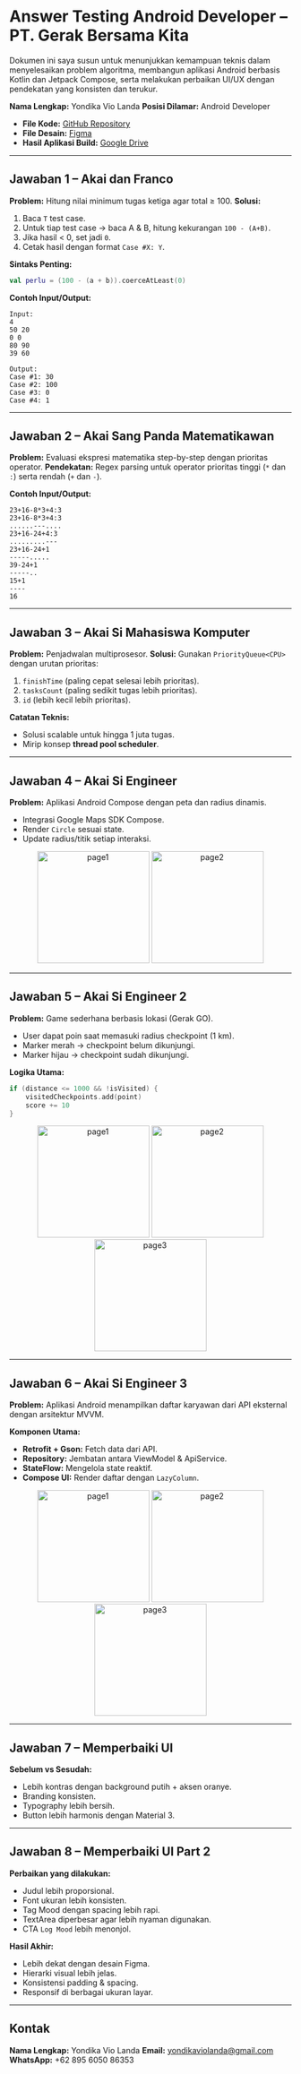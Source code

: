 # Answer Testing Android Developer – PT. Gerak Bersama Kita

Dokumen ini saya susun untuk menunjukkan kemampuan teknis dalam menyelesaikan problem algoritma, membangun aplikasi Android berbasis Kotlin dan Jetpack Compose, serta melakukan perbaikan UI/UX dengan pendekatan yang konsisten dan terukur.

**Nama Lengkap:** Yondika Vio Landa
**Posisi Dilamar:** Android Developer

- **File Kode:** [GitHub Repository](https://github.com/yondikavl/AD-Test-GERAK)
- **File Desain:** [Figma](https://www.figma.com/design/gYjc1GsNoYYhruiSkxmeCR/Test-Android-Developer-GERAK--Yondika-?node-id=0-1&t=gqGefoYqECyQd3d9-1)
- **Hasil Aplikasi Build:** [Google Drive](https://drive.google.com/drive/folders/1VGT92HCF-iaeSG6ooeQvyj4PUX5ObNcY?usp=sharing)

---

## Jawaban 1 – Akai dan Franco

**Problem:** Hitung nilai minimum tugas ketiga agar total ≥ 100.
**Solusi:**

1. Baca `T` test case.
2. Untuk tiap test case → baca A & B, hitung kekurangan `100 - (A+B)`.
3. Jika hasil < 0, set jadi `0`.
4. Cetak hasil dengan format `Case #X: Y`.

**Sintaks Penting:**

```kotlin
val perlu = (100 - (a + b)).coerceAtLeast(0)
```

**Contoh Input/Output:**

```
Input:
4
50 20
0 0
80 90
39 60

Output:
Case #1: 30
Case #2: 100
Case #3: 0
Case #4: 1
```

---

## Jawaban 2 – Akai Sang Panda Matematikawan

**Problem:** Evaluasi ekspresi matematika step-by-step dengan prioritas operator.
**Pendekatan:** Regex parsing untuk operator prioritas tinggi (`*` dan `:`) serta rendah (`+` dan `-`).

**Contoh Input/Output:**

```
23+16-8*3+4:3
23+16-8*3+4:3
......---....
23+16-24+4:3
.........---
23+16-24+1
-----.....
39-24+1
-----..
15+1
----
16
```

---

## Jawaban 3 – Akai Si Mahasiswa Komputer

**Problem:** Penjadwalan multiprosesor.
**Solusi:** Gunakan `PriorityQueue<CPU>` dengan urutan prioritas:

1. `finishTime` (paling cepat selesai lebih prioritas).
2. `tasksCount` (paling sedikit tugas lebih prioritas).
3. `id` (lebih kecil lebih prioritas).

**Catatan Teknis:**

- Solusi scalable untuk hingga 1 juta tugas.
- Mirip konsep **thread pool scheduler**.

---

## Jawaban 4 – Akai Si Engineer

**Problem:** Aplikasi Android Compose dengan peta dan radius dinamis.

- Integrasi Google Maps SDK Compose.
- Render `Circle` sesuai state.
- Update radius/titik setiap interaksi.

<p align="center">
  <img src="Screenshoot/Question-4-Akai-si-engineer1.png" alt="page1" width="200"/>
  <img src="Screenshoot/Question-4-Akai-si-engineer2.png" alt="page2" width="200"/>
</p>

---

## Jawaban 5 – Akai Si Engineer 2

**Problem:** Game sederhana berbasis lokasi (Gerak GO).

- User dapat poin saat memasuki radius checkpoint (1 km).
- Marker merah → checkpoint belum dikunjungi.
- Marker hijau → checkpoint sudah dikunjungi.

**Logika Utama:**

```kotlin
if (distance <= 1000 && !isVisited) {
    visitedCheckpoints.add(point)
    score += 10
}
```

<p align="center">
  <img src="Screenshoot/Question-5-Akai-si-engineer3.png" alt="page1" width="200"/>
  <img src="Screenshoot/Question-5-Akai-si-engineer1.png" alt="page2" width="200"/>
  <img src="Screenshoot/Question-5-Akai-si-engineer2.png" alt="page3" width="200"/>
</p>

---

## Jawaban 6 – Akai Si Engineer 3

**Problem:** Aplikasi Android menampilkan daftar karyawan dari API eksternal dengan arsitektur MVVM.

**Komponen Utama:**

- **Retrofit + Gson:** Fetch data dari API.
- **Repository:** Jembatan antara ViewModel & ApiService.
- **StateFlow:** Mengelola state reaktif.
- **Compose UI:** Render daftar dengan `LazyColumn`.

<p align="center">
  <img src="Screenshoot/Question-6-Akai-si-engineer-31.png" alt="page1" width="200"/>
  <img src="Screenshoot/Question-6-Akai-si-engineer-32.png" alt="page2" width="200"/>
  <img src="Screenshoot/Question-6-Akai-si-engineer-33.png" alt="page3" width="200"/>
</p>

---

## Jawaban 7 – Memperbaiki UI

**Sebelum vs Sesudah:**

- Lebih kontras dengan background putih + aksen oranye.
- Branding konsisten.
- Typography lebih bersih.
- Button lebih harmonis dengan Material 3.

---

## Jawaban 8 – Memperbaiki UI Part 2

**Perbaikan yang dilakukan:**

- Judul lebih proporsional.
- Font ukuran lebih konsisten.
- Tag Mood dengan spacing lebih rapi.
- TextArea diperbesar agar lebih nyaman digunakan.
- CTA `Log Mood` lebih menonjol.

**Hasil Akhir:**

- Lebih dekat dengan desain Figma.
- Hierarki visual lebih jelas.
- Konsistensi padding & spacing.
- Responsif di berbagai ukuran layar.

---

## Kontak

**Nama Lengkap:** Yondika Vio Landa
**Email:** [yondikaviolanda@gmail.com](mailto:yondikaviolanda@gmail.com)
**WhatsApp:** +62 895 6050 86353
